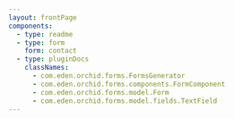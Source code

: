 ```yaml
---
layout: frontPage
components:
  - type: readme
  - type: form
    form: contact
  - type: pluginDocs
    classNames: 
      - com.eden.orchid.forms.FormsGenerator
      - com.eden.orchid.forms.components.FormComponent
      - com.eden.orchid.forms.model.Form
      - com.eden.orchid.forms.model.fields.TextField
---
```

